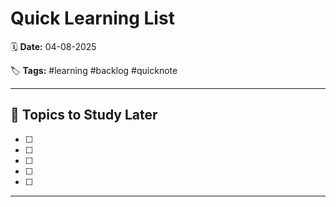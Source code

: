 # Quick Learning List

🗓️ **Date:** 04-08-2025  

🏷️ **Tags:** #learning #backlog #quicknote

---

## 🚀 Topics to Study Later

- [ ] 
- [ ] 
- [ ] 
- [ ] 
- [ ] 

---